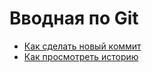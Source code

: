 # Вводная по Git

- [Как сделать новый коммит](./commmit_help.md)
- [Как просмотреть историю](./log_help.md)